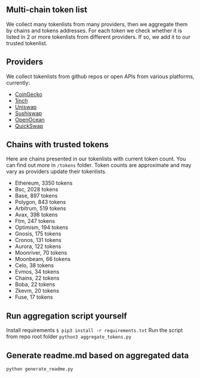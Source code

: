
## Multi-chain token list 
We collect many tokenlists from many providers, then we aggregate them by chains and tokens addresses. 
For each token we check whether it is listed in 2 or more tokenlists from different providers. If so, 
we add it to our trusted tokenlist.

## Providers
We collect tokenlists from github repos or open APIs from various platforms, currently:
- [CoinGecko](https://www.coingecko.com/)
- [1inch](https://app.1inch.io/)
- [Uniswap](https://uniswap.org/)
- [Sushiswap](https://www.sushi.com/)
- [OpenOcean](https://openocean.finance/)
- [QuickSwap](https://quickswap.exchange/#/swap)

## Chains with trusted tokens
Here are chains presented in our tokenlists with current token count. You can find out more in `/tokens` folder.
Token counts are approximate and may vary as providers update their tokenlists.
- Ethereum, 3350 tokens
- Bsc, 2028 tokens
- Base, 897 tokens
- Polygon, 843 tokens
- Arbitrum, 519 tokens
- Avax, 398 tokens
- Ftm, 247 tokens
- Optimism, 194 tokens
- Gnosis, 175 tokens
- Cronos, 131 tokens
- Aurora, 122 tokens
- Moonriver, 70 tokens
- Moonbeam, 66 tokens
- Celo, 38 tokens
- Evmos, 34 tokens
- Chains, 22 tokens
- Boba, 22 tokens
- Zkevm, 20 tokens
- Fuse, 17 tokens

## Run aggregation script yourself
Install requirements
```$ pip3 install -r requirements.txt```
Run the script from repo root folder
```python3 aggregate_tokens.py```
## Generate readme.md based on aggregated data
```bash
python generate_readme.py
```
